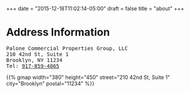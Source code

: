 +++
date = "2015-12-18T11:02:14-05:00"
draft = false
title = "about"
+++

# Address Information

<pre class="address">
Palone Commercial Properties Group, LLC
210 42nd St, Suite 1
Brooklyn, NY 11234
Tel: <a href="tel:+19178594065">917-859-4065</a>
</pre>

{{% gmap width="380" height="450" street="210 42nd St, Suite 1" city="Brooklyn" postal="11234" %}}
